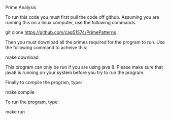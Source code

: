 Prime Analysis

To run this code you must first pull the code off github. Assuming you are running this on a linux computer, use the following commands.

git clone https://github.com/cag51574/PrimePatterns

Then you must download all the primes required for the program to run. Use the following command to acheive this: 

make download

This program can only be run if you are using java 8. Please make sure that java8 is running on your system before you try to run the program. 

Finally to compile the program, type: 

make compile

To run the program, type:

make run

